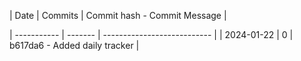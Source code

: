 | Date       | Commits | Commit hash - Commit Message |

| ----------- | ------- | --------------------------- |
| 2024-01-22 | 0 | b617da6 - Added daily tracker |

